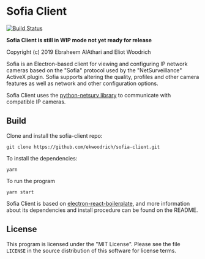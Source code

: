 # Sofia Client
[![Build Status](https://dev.azure.com/ewoodrich/sofia/_apis/build/status/sofia-netsurv.sofia-client?branchName=master)](https://dev.azure.com/ewoodrich/sofia/_build/latest?definitionId=3&branchName=master)

**Sofia Client is still in WIP mode not yet ready for release**

Copyright (c) 2019 Ebraheem AlAthari and Eliot Woodrich

Sofia is an Electron-based client for viewing and configuring IP network cameras based on the "Sofia" protocol used by the "NetSurveillance" ActiveX plugin. Sofia supports altering the quality, profiles and other camera features as well as network and other configuration options. 

Sofia Client uses the [python-netsurv library](https://github.com/ekwoodrich/python-netsurv) to communicate with compatible IP cameras.

## Build
Clone and install the sofia-client repo:

    git clone https://github.com/ekwoodrich/sofia-client.git

To install the dependencies:

    yarn
    
To run the program

    yarn start
    
Sofia Client is based on [electron-react-boilerplate](https://github.com/electron-react-boilerplate/electron-react-boilerplate), and more information about its dependencies and install procedure can be found on the README.

## License
This program is licensed under the "MIT License".  Please
see the file `LICENSE` in the source distribution of this
software for license terms.

